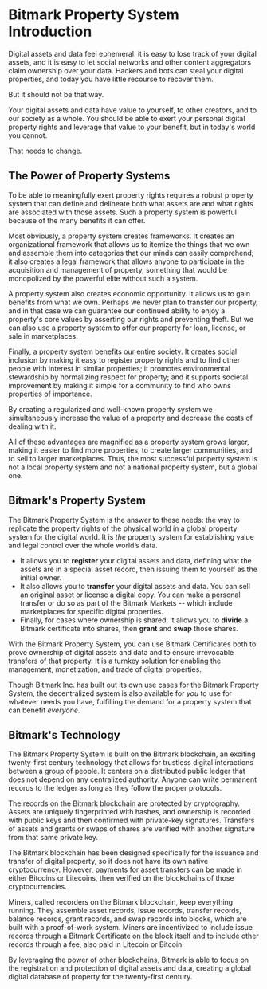 # Bitmark Property System Introduction

Digital assets and data feel ephemeral: it is easy to lose track of your digital assets, and it is easy to let social networks and other content aggregators claim ownership over your data. Hackers and bots can steal your digital properties, and today you have little recourse to recover them.

But it should not be that way.

Your digital assets and data have value to yourself, to other creators, and to our society as a whole. You should be able to exert your personal digital property rights and leverage that value to your benefit, but in today's world you cannot.

That needs to change.

## The Power of Property Systems

To be able to meaningfully exert property rights requires a robust property system that can define and delineate both what assets are and what rights are associated with those assets. Such a property system is powerful because of the many benefits it can offer.

Most obviously, a property system creates frameworks. It creates an organizational framework that allows us to itemize the things that we own and assemble them into categories that our minds can easily comprehend; it also creates a legal framework that allows anyone to participate in the acquisition and management of property, something that would be monopolized by the powerful elite without such a system.

A property system also creates economic opportunity. It allows us to gain benefits from what we own. Perhaps we never plan to transfer our property, and in that case we can guarantee our continued ability to enjoy a property's core values by asserting our rights and preventing theft. But we can also use a property system to offer our property for loan, license, or sale in marketplaces.

Finally, a property system benefits our entire society. It creates social inclusion by making it easy to register property rights and  to find other people with interest in similar properties; it  promotes environmental stewardship by normalizing respect for property; and it supports societal improvement by making it simple for a community to find who owns properties of importance.

By creating a regularized and well-known property system we simultaneously increase the value of a property and decrease the costs of dealing with it.

All of these advantages are magnified as a property system grows larger, making it easier to find more properties, to create larger communities, and to sell to larger marketplaces. Thus, the most successful property system is not a local property system and not a national property system, but a global one.

## Bitmark's Property System

The Bitmark Property System is the answer to these needs: the way to replicate the property rights of the physical world in a global property system for the digital world. It is _the_ property system for establishing value and legal control over the whole world’s data.

* It allows you to **register** your digital assets and data, defining what the assets are in a special asset record, then issuing them to yourself as the initial owner.
* It also allows you to **transfer** your digital assets and data. You can sell an original asset or license a digital copy. You can make a personal transfer or do so as part of the Bitmark Markets -- which include marketplaces for specific digital properties.
* Finally, for cases where ownership is shared, it allows you to **divide** a Bitmark certificate into shares, then **grant** and **swap** those shares.

With the Bitmark Property System, you can use Bitmark Certificates both to prove ownership of digital assets and data and to ensure irrevocable transfers of that property. It is a turnkey solution for enabling the management, monetization, and trade of digital properties.

Though Bitmark Inc. has built out its own use cases for the Bitmark Property System, the decentralized system is also available for _you_ to use for whatever needs you have, fulfilling the demand for a property system that can benefit _everyone_.

## Bitmark's Technology

The Bitmark Property System is built on the Bitmark blockchain, an exciting twenty-first century technology that allows for trustless digital interactions between a group of people. It centers on a distributed public ledger that does not depend on any centralized authority. Anyone can write permanent records to the ledger as long as they follow the proper protocols.

The records on the Bitmark blockchain are protected by cryptography. Assets are uniquely fingerprinted with hashes, and ownership is recorded with public keys and then confirmed with private-key signatures. Transfers of assets and grants or swaps of shares are verified with another signature from that same private key.

The Bitmark blockchain has been designed specifically for the issuance and transfer of digital property, so it does not have its own native cryptocurrency. However, payments for asset transfers can be made in either Bitcoins or Litecoins, then verified on the blockchains of those cryptocurrencies.

Miners, called recorders on the Bitmark blockchain, keep everything running. They assemble asset records, issue records, transfer records, balance records, grant records, and swap records into blocks, which are built with a proof-of-work system. Miners are incentivized to include issue records through a Bitmark Certificate on the block itself and to include other records through a fee, also paid in Litecoin or Bitcoin.

By leveraging the power of other blockchains, Bitmark is able to focus on the registration and protection of digital assets and data, creating a global digital database of property for the twenty-first century.
